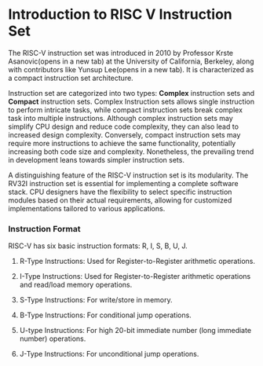 # Introduction to RISC V Instruction Set

The RISC-V instruction set was introduced in 2010 by Professor Krste Asanovic(opens in a new tab) at the University of California, Berkeley, along with contributors like Yunsup Lee(opens in a new tab). It is characterized as a compact 
instruction set architecture.

Instruction set are categorized into two types: **Complex** instruction sets and **Compact** instruction sets. Complex Instruction sets allows single instruction to perform intricate tasks, while compact instruction sets break complex
task into multiple instructions.  Although complex instruction sets may simplify CPU design and reduce code complexity, they can also lead to increased design complexity. Conversely, compact instruction sets may require more instructions to achieve the same functionality, potentially increasing both code size and complexity. Nonetheless, the prevailing trend in development leans towards simpler instruction sets.

A distinguishing feature of the RISC-V instruction set is its modularity. The RV32I instruction set is essential for implementing a complete software stack. CPU designers have the flexibility to select specific instruction modules based on their actual requirements, allowing for customized implementations tailored to various applications.

### Instruction Format

RISC-V has six basic instruction formats: R, I, S, B, U, J.

1) R-Type Instructions: Used for Register-to-Register arithmetic operations.

2) I-Type Instructions: Used for Register-to-Register arithmetic operations and read/load memory operations.

3) S-Type Instructions: For write/store in memory.

4) B-Type Instructions: For conditional jump operations.

5) U-type Instructions: For high 20-bit immediate number (long immediate number) operations.

6) J-Type Instructions: For unconditional jump operations.
